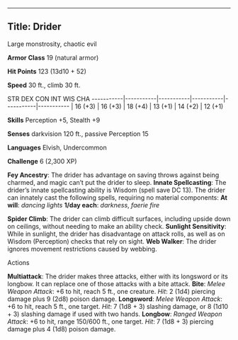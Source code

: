 -------------------------
Title: Drider
-------------------------


Large monstrosity, chaotic evil

**Armor Class** 19 (natural armor)

**Hit Points** 123 (13d10 + 52)

**Speed** 30 ft., climb 30 ft.

  STR         DEX         CON         INT         WIS         CHA
  -----------|-----------|-----------|-----------|-----------|-----------
  | 16 (+3)   | 16 (+3)   | 18 (+4)   | 13 (+1)   | 14 (+2)   | 12 (+1)

**Skills** Perception +5, Stealth +9

**Senses** darkvision 120 ft., passive Perception 15

**Languages** Elvish, Undercommon

**Challenge** 6 (2,300 XP)


**Fey Ancestry**: The drider has advantage on saving throws against
being charmed, and magic can’t put the drider to sleep.
**Innate Spellcasting**: The drider’s innate spellcasting ability is
Wisdom (spell save DC 13). The drider can innately cast the following
spells, requiring no material components:
**At will**: *dancing lights*
**1/day each**: *darkness*, *faerie fire*

**Spider Climb**: The drider can climb difficult surfaces, including
upside down on ceilings, without needing to make an ability check.
**Sunlight Sensitivity**: While in sunlight, the drider has disadvantage
on attack rolls, as well as on Wisdom (Perception) checks that rely on
sight.
**Web Walker**: The drider ignores movement restrictions caused by
webbing.


Actions

**Multiattack**: The drider makes three attacks, either with its
    longsword or its longbow. It can replace one of those attacks with a
    bite attack.
**Bite**: *Melee Weapon Attack*: +6 to hit, reach 5 ft.,
    one creature. *Hit*: 2 (1d4) piercing damage plus 9 (2d8)
    poison damage.
**Longsword**: *Melee Weapon Attack*: +6 to hit, reach 5 ft.,
    one target. *Hit*: 7 (1d8 + 3) slashing damage, or 8 (1d10 + 3)
    slashing damage if used with two hands.
**Longbow**: *Ranged Weapon Attack*: +6 to hit, range 150/600 ft.,
    one target. *Hit*: 7 (1d8 + 3) piercing damage plus 4 (1d8)
    poison damage.

